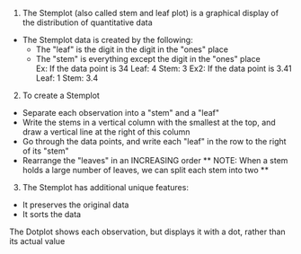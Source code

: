 <!-- Stemplot --> 

1. The Stemplot (also called stem and leaf plot) is a graphical display of the distribution of quantitative data 
  - The Stemplot data is created by the following: 
    - The "leaf" is the digit in the digit in the "ones" place 
    - The "stem" is everything except the digit in the "ones" place   
      Ex: If the data point is 34 
            Leaf: 4
            Stem: 3
      Ex2: If the data point is 3.41
            Leaf: 1
            Stem: 3.4
            
2. To create a Stemplot 
  - Separate each observation into a "stem" and a "leaf"
  - Write the stems in a vertical column with the smallest at the top, and draw a vertical line at the right of this column
  - Go through the data points, and write each "leaf" in the row to the right of its "stem"
  - Rearrange the "leaves" in an INCREASING order
  ** NOTE: When a stem holds a large number of leaves, we can split each stem into two **
  
3. The Stemplot has additional unique features: 
  - It preserves the original data
  - It sorts the data
  
<!-- Dotplot --> 

The Dotplot shows each observation, but displays it with a dot, rather than its actual value 